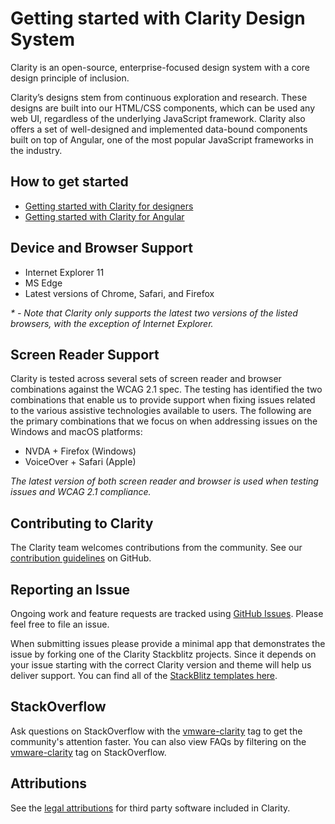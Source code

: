 # Getting started with Clarity Design System

Clarity is an open-source, enterprise-focused design system with a core design principle of inclusion.

Clarity’s designs stem from continuous exploration and research. These designs are built into our HTML/CSS components, which can be used any web UI, regardless of the underlying JavaScript framework. Clarity also offers a set of well-designed and implemented data-bound components built on top of Angular, one of the most popular JavaScript frameworks in the industry.

## How to get started

- [Getting started with Clarity for designers](./design.md)
- [Getting started with Clarity for Angular](./angular.md)

## Device and Browser Support

<ClrImage src="/images/get-started/device_support.png" width="100%" />

- Internet Explorer 11
- MS Edge
- Latest versions of Chrome, Safari, and Firefox

_\* - Note that Clarity only supports the latest two versions of the listed browsers, with the exception of Internet Explorer._

## Screen Reader Support

Clarity is tested across several sets of screen reader and browser combinations against the WCAG 2.1 spec. The testing has identified the two combinations that enable us to provide support when fixing issues related to the various assistive technologies available to users. The following are the primary combinations that we focus on when addressing issues on the Windows and macOS platforms:

- NVDA + Firefox (Windows)
- VoiceOver + Safari (Apple)

_The latest version of both screen reader and browser is used when testing issues and WCAG 2.1 compliance._

## Contributing to Clarity

The Clarity team welcomes contributions from the community. See our [contribution guidelines](https://github.com/vmware/clarity//blob/master/CONTRIBUTING.md) on GitHub.

## Reporting an Issue

Ongoing work and feature requests are tracked using [GitHub Issues](https://github.com/vmware/clarity/issues). Please feel free to file an issue.

When submitting issues please provide a minimal app that demonstrates the issue by forking one of the Clarity Stackblitz projects. Since it depends on your issue starting with the correct Clarity version and theme will help us deliver support. You can find all of the [StackBlitz templates here](https://stackblitz.com/@clr-team).

## StackOverflow

Ask questions on StackOverflow with the [vmware-clarity](https://stackoverflow.com/questions/tagged/vmware-clarity) tag to get the community's attention faster. You can also view FAQs by filtering on the [vmware-clarity](https://stackoverflow.com/questions/tagged/vmware-clarity) tag on StackOverflow.

## Attributions

See the [legal attributions](https://github.com/vmware/clarity/blob/master/docs/ATTRIBUTION.md) for third party software included in Clarity.
